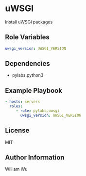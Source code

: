 uWSGI
=====

Install uWSGI packages

Role Variables
--------------

```yaml
uwsgi_version: UWSGI_VERSION
```

Dependencies
------------

- pylabs.python3

Example Playbook
----------------

```yaml
- hosts: servers
  roles:
     - role: pylabs.uwsgi
       uwsgi_version: UWSGI_VERSION
```

License
-------

MIT

Author Information
------------------

William Wu
